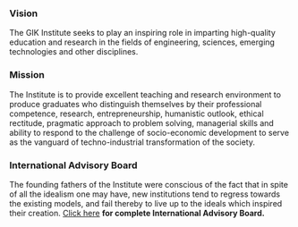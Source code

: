 ### Vision
The GIK Institute seeks to play an inspiring role in imparting high-quality education and research in the fields of engineering, sciences, emerging technologies and other disciplines.
### Mission
The Institute is to provide excellent teaching and research environment to produce graduates who distinguish themselves by their professional competence, research, entrepreneurship, humanistic outlook, ethical rectitude, pragmatic approach to problem solving, managerial skills and ability to respond to the challenge of socio-economic development to serve as the vanguard of techno-industrial transformation of the society.
### International Advisory Board
The founding fathers of the Institute were conscious of the fact that in spite of all the idealism one may have, new institutions tend to regress towards the existing models, and fail thereby to live up to the ideals which inspired their creation.
[Click here](https://giki.edu.pk/international-advisory-board/) **for complete International Advisory Board.**
